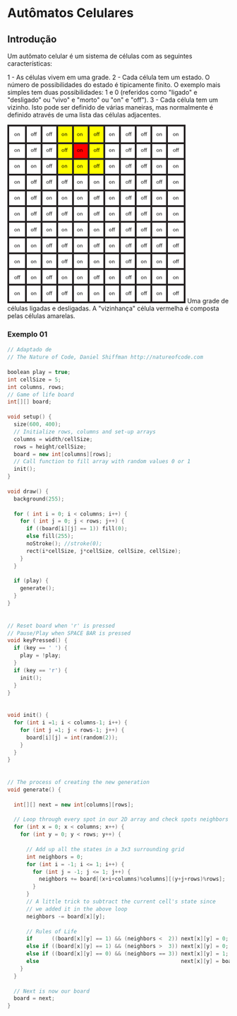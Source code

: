 # Autômatos Celulares

## Introdução

Um autômato celular é um sistema de células com as seguintes características:

1 - As células vivem em uma grade.
2 - Cada célula tem um estado. O número de possibilidades do estado é tipicamente finito. O exemplo mais simples tem duas possibilidades: 1 e 0 (referidos como "ligado" e "desligado" ou "vivo" e "morto" ou "on" e "off").
3 - Cada célula tem um vizinho. Isto pode ser definido de várias maneiras, mas normalmente é definido através de uma lista das células adjacentes.

![grade](https://github.com/arteprog/quatro-encontros/blob/master/assets/grade.png?raw=true)
Uma grade de células ligadas e desligadas. A "vizinhança" célula vermelha é composta pelas células amarelas.

### Exemplo 01

```pde
// Adaptado de
// The Nature of Code, Daniel Shiffman http://natureofcode.com

boolean play = true;
int cellSize = 5;
int columns, rows;
// Game of life board
int[][] board;

void setup() {
  size(600, 400);
  // Initialize rows, columns and set-up arrays
  columns = width/cellSize;
  rows = height/cellSize;
  board = new int[columns][rows];
  // Call function to fill array with random values 0 or 1
  init();
}

void draw() {
  background(255);

  for ( int i = 0; i < columns; i++) {
    for ( int j = 0; j < rows; j++) {
      if ((board[i][j] == 1)) fill(0);
      else fill(255); 
      noStroke(); //stroke(0);
      rect(i*cellSize, j*cellSize, cellSize, cellSize);
    }
  }

  if (play) {
    generate();
  }
}


// Reset board when 'r' is pressed
// Pause/Play when SPACE BAR is pressed
void keyPressed() {
  if (key == ' ') {
    play = !play;
  }
  if (key == 'r') {
    init();
  }
}


void init() {
  for (int i =1; i < columns-1; i++) {
    for (int j =1; j < rows-1; j++) {
      board[i][j] = int(random(2));
    }
  }
}


// The process of creating the new generation
void generate() {

  int[][] next = new int[columns][rows];

  // Loop through every spot in our 2D array and check spots neighbors
  for (int x = 0; x < columns; x++) {
    for (int y = 0; y < rows; y++) {

      // Add up all the states in a 3x3 surrounding grid
      int neighbors = 0;
      for (int i = -1; i <= 1; i++) {
        for (int j = -1; j <= 1; j++) {
          neighbors += board[(x+i+columns)%columns][(y+j+rows)%rows];
        }
      }
      // A little trick to subtract the current cell's state since
      // we added it in the above loop
      neighbors -= board[x][y];

      // Rules of Life
      if      ((board[x][y] == 1) && (neighbors <  2)) next[x][y] = 0;           // Loneliness
      else if ((board[x][y] == 1) && (neighbors >  3)) next[x][y] = 0;           // Overpopulation
      else if ((board[x][y] == 0) && (neighbors == 3)) next[x][y] = 1;           // Reproduction
      else                                             next[x][y] = board[x][y]; // Stasis
    }
  }

  // Next is now our board
  board = next;
}
```


